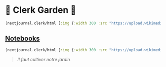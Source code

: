 # 🔭 Clerk Garden 🌳

```clojure
(nextjournal.clerk/html [:img {:width 300 :src "https://upload.wikimedia.org/wikipedia/commons/5/57/James_Clerk_Maxwell.png"}])
```

## [Notebooks](#/notebooks)

```clojure
(nextjournal.clerk/html [:img {:width 300 :src "https://upload.wikimedia.org/wikipedia/commons/8/88/Nicolas_de_Largilli%C3%A8re%2C_Fran%C3%A7ois-Marie_Arouet_dit_Voltaire_%28vers_1724-1725%29_-002-transparent.png"}])
```

> _Il faut cultiver notre jardin_
